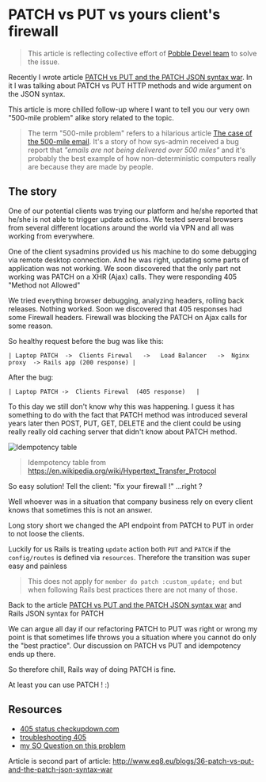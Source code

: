 # PATCH vs PUT vs yours client's firewall

> This article is reflecting collective effort of [Pobble Devel team](https://github.com/Pobble) to solve the issue.

Recently I wrote article [PATCH vs PUT and the PATCH JSON syntax war](http://www.eq8.eu/blogs/36-patch-vs-put-and-the-patch-json-syntax-war).
In it I was talking about PATCH vs PUT HTTP methods and wide argument on
the JSON syntax.

This article is more chilled follow-up
where I want to tell you our very own "500-mile problem" alike
story related to the topic.

> The term "500-mile problem" refers
> to a hilarious article [The case of the 500-mile email](https://www.ibiblio.org/harris/500milemail.html).
> It's a story of how sys-admin received a bug report that *"emails are not
> being delivered over 500 miles"* and it's probably the best example of how non-deterministic computers really are
> because they are made by people.

## The story

One of our potential clients was trying our platform and he/she reported
that he/she is not able to trigger update actions. We tested several browsers from several
different locations around the world via VPN and all was working from
everywhere.

One of the client sysadmins provided us his machine to do some
debugging via remote desktop connection. And he was right, updating some
parts of application was not working. We soon discovered that the only
part not working was PATCH on a XHR (Ajax) calls. They were responding
405 "Method not Allowed"

We tried everything browser debugging, analyzing headers, rolling back
releases. Nothing worked. Soon we discovered that 405 responses had some
Firewall headers. Firewall was blocking the PATCH on Ajax calls for some reason.


So healthy request before the bug was like this:

```
| Laptop PATCH  ->  Clients Firewal   ->   Load Balancer   ->  Nginx proxy  -> Rails app (200 response) |
```

After the bug:

```
| Laptop PATCH ->  Clients Firewal  (405 response)   |
```

To this day we still don't know why this was happening. I guess it has
something to do with the fact that PATCH method was introduced several years later then
 POST, PUT, GET, DELETE and the client could be using really really old
caching server that didn't know about PATCH method.

![Idempotency table](https://raw.githubusercontent.com/equivalent/scrapbook2/master/assets/images/2016/put-patch-idempotance-table.png) 

> Idempotency table from https://en.wikipedia.org/wiki/Hypertext_Transfer_Protocol

So easy solution! Tell the client: "fix your firewall !" ...right ?

Well whoever was in a situation that company business rely on every client knows
that sometimes this is not an answer.

Long story short we changed the API endpoint from PATCH to PUT in order
to not loose the clients.

Luckily for us Rails is treating `update`
action both `PUT` and `PATCH` if the `config/routes` is defined via `resources`.
Therefore the transition was super easy and painless

> This does not apply for `member do patch :custom_update; end` but when
> following Rails best practices there are not many of those.


Back to the article [PATCH vs PUT and the PATCH JSON syntax war](http://www.eq8.eu/blogs/36-patch-vs-put-and-the-patch-json-syntax-war) and Rails JSON syntax for PATCH

We can argue all day if our refactoring PATCH to PUT was right or
wrong my point is that sometimes life throws you a situation where you
cannot do only the "best practice". Our discussion on PATCH vs PUT and
idempotency ends up there.

So therefore chill, Rails way of doing PATCH is fine.

At least you can use PATCH ! :)

## Resources

* [405 status checkupdown.com](http://www.checkupdown.com/status/E405.html)
* [troubleshooting 405](https://www.asp.net/web-api/overview/testing-and-debugging/troubleshooting-http-405-errors-after-publishing-web-api-applications)
* [my SO Question on this problem](http://stackoverflow.com/questions/40970057/patch-method-blocked-by-a-firewall)

Article is second part of article: http://www.eq8.eu/blogs/36-patch-vs-put-and-the-patch-json-syntax-war

